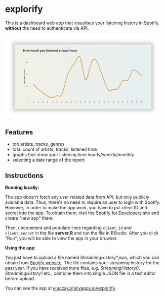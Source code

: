 # explorify

This is a dashboard web app that visualises your listening history in Spotify, **without** the need to authenticate via API.

![screenshot2](www/images/screenshot2.PNG)



## Features

* top artists, tracks, genres
* total count of artists, tracks, listened time
* graphs that show your listening time hourly/weekly/monthly
* selecting a date range of the report



## Instructions

**Running locally:**

The app doesn't fetch any user related data from API, but only publicly available data. Thus, there's no need to require an user to login with Spotify. Hovewer, in order to make the app work, you have to put client ID and secret into the app. To obtain them, visit the [Spotify for Developers](https://developer.spotify.com/dashboard) site and create "new app" there.

Then, uncomment and populate lines regarding `client_id` and `client_secret` in the file **server.R** and run the file in RStudio. After you click "Run", you will be able to view the app in your browser.

**Using the app:**

You just have to upload a file named *StreamingHistory\*.json*, which you can obtain from [Spotify website](https://www.spotify.com/us/account/privacy/). The file contains your streaming history for the past year. If you have received more files, e.g. *StreamingHistory0*, *StreamingHistory1* etc., combine them into single JSON file in a text editor before upload.



You can see the app at [eluczak.shinyapps.io/explorify](https://eluczak.shinyapps.io/explorify).